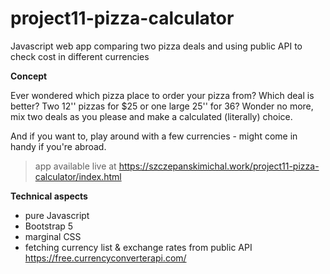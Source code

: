 # project11-pizza-calculator
Javascript web app comparing two pizza deals and using public API to check cost in different currencies

**Concept**

Ever wondered which pizza place to order your pizza from? Which deal is better? Two 12'' pizzas for $25 or one large 25'' for 36? 
Wonder no more, mix two deals as you please and make a calculated (literally) choice.

And if you want to, play around with a few currencies - might come in handy if you're abroad.

> app available live at https://szczepanskimichal.work/project11-pizza-calculator/index.html
> 

**Technical aspects**
- pure Javascript
- Bootstrap 5
- marginal CSS
- fetching currency list & exchange rates from public API https://free.currencyconverterapi.com/ 

